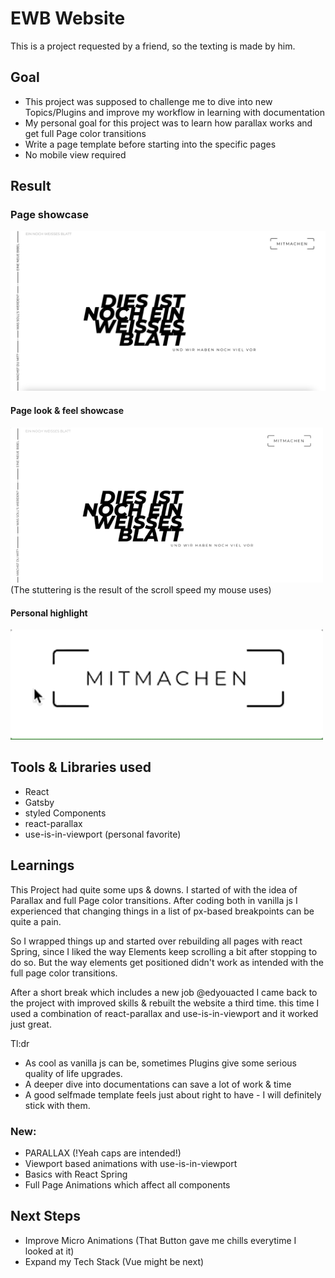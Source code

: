 # EWB Website
This is a project requested by a friend, so the texting is made by him.


## Goal
- This project was supposed to challenge me to dive into new Topics/Plugins and improve my workflow in learning with documentation
- My personal goal for this project was to learn how parallax works and get full Page color transitions
- Write a page template before starting into the specific pages
- No mobile view required


## Result
### Page showcase
<img src="./showcase/page_showcase.png" width="900" />

#### Page look & feel showcase
<img src="./showcase/page_showcase.gif" width="500" />
(The stuttering is the result of the scroll speed my mouse uses)

#### Personal highlight
<img src="./showcase/button_showcase.gif" width="500" />


## Tools & Libraries used
- React
- Gatsby
- styled Components
- react-parallax
- use-is-in-viewport (personal favorite)


## Learnings
This Project had quite some ups & downs. I started of with the idea of Parallax and full Page color transitions. After coding both in vanilla js I experienced that changing things in a list of px-based breakpoints can be quite a pain.

So I wrapped things up and started over rebuilding all pages with react Spring, since I liked the way Elements keep scrolling a bit after stopping to do so. But the way elements get positioned didn't work as intended with the full page color transitions.

After a short break which includes a new job @edyouacted I came back to the project with improved skills & rebuilt the website a third time.
this time I used a combination of react-parallax and use-is-in-viewport and it worked just great.

Tl:dr
- As cool as vanilla js can be, sometimes Plugins give some serious quality of life upgrades.
- A deeper dive into documentations can save a lot of work & time
- A good selfmade template feels just about right to have - I will definitely stick with them.

### New:
- PARALLAX (!Yeah caps are intended!)
- Viewport based animations with use-is-in-viewport
- Basics with React Spring
- Full Page Animations which affect all components

## Next Steps
- Improve Micro Animations (That Button gave me chills everytime I looked at it)
- Expand my Tech Stack (Vue might be next)
